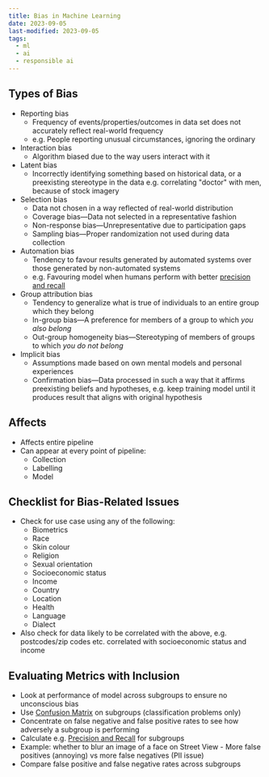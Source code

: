 ```yaml
---
title: Bias in Machine Learning
date: 2023-09-05
last-modified: 2023-09-05
tags:
  - ml
  - ai
  - responsible ai
---
```


## Types of Bias

- Reporting bias
	- Frequency of events/properties/outcomes in data set does not accurately reflect real-world frequency
	- e.g. People reporting unusual circumstances, ignoring the ordinary
- Interaction bias
	- Algorithm biased due to the way users interact with it
- Latent bias
	- Incorrectly identifying something based on historical data, or a preexisting stereotype in the data e.g. correlating "doctor" with men, because of stock imagery
- Selection bias
	- Data not chosen in a way reflected of real-world distribution
	- Coverage bias—Data not selected in a representative fashion
	- Non-response bias—Unrepresentative due to participation gaps
	- Sampling bias—Proper randomization not used during data collection
- Automation bias
	- Tendency to favour results generated by automated systems over those generated by non-automated systems
	- e.g. Favouring model when humans perform with better [precision and recall](notes/Precision%20and%20Recall.md)
- Group attribution bias
	- Tendency to generalize what is true of individuals to an entire group which they belong
	- In-group bias—A preference for members of a group to which *you also belong*
	- Out-group homogeneity bias—Stereotyping of members of groups to which *you do not belong*
- Implicit bias
	- Assumptions made based on own mental models and personal experiences
	- Confirmation bias—Data processed in such a way that it affirms preexisting beliefs and hypotheses, e.g. keep training model until it produces result that aligns with original hypothesis

## Affects

- Affects entire pipeline
- Can appear at every point of pipeline:
	- Collection
	- Labelling
	- Model

## Checklist for Bias-Related Issues

- Check for use case using any of the following:
	- Biometrics
	- Race
	- Skin colour
	- Religion
	- Sexual orientation
	- Socioeconomic status
	- Income
	- Country
	- Location
	- Health
	- Language
	- Dialect
- Also check for data likely to be correlated with the above, e.g. postcodes/zip codes etc. correlated with socioeconomic status and income

## Evaluating Metrics with Inclusion

- Look at performance of model across subgroups to ensure no unconscious bias
- Use [Confusion Matrix](notes/Confusion%20Matrix.md) on subgroups (classification problems only)
- Concentrate on false negative and false positive rates to see how adversely a subgroup is performing
- Calculate e.g. [Precision and Recall](notes/Precision%20and%20Recall.md) for subgroups
- Example: whether to blur an image of a face on Street View
		- More false positives (annoying) vs more false negatives (PII issue)
- Compare false positive and false negative rates across subgroups